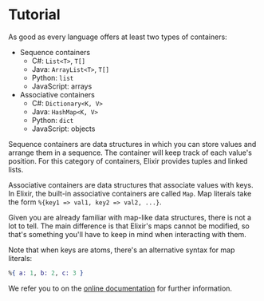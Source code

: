 # Tutorial

As good as every language offers at least two types of containers:

* Sequence containers
  * C#: `List<T>`, `T[]`
  * Java: `ArrayList<T>`, `T[]`
  * Python: `list`
  * JavaScript: arrays
* Associative containers
  * C#: `Dictionary<K, V>`
  * Java: `HashMap<K, V>`
  * Python: `dict`
  * JavaScript: objects

Sequence containers are data structures in which you can store values and
arrange them in a sequence. The container will keep track of each value's position.
For this category of containers, Elixir provides tuples and linked lists.

Associative containers are data structures that associate values with keys.
In Elixir, the built-in associative containers are called `Map`.
Map literals take the form `%{key1 => val1, key2 => val2, ...}`.

Given you are already familiar with map-like data structures,
there is not a lot to tell. The main difference is that Elixir's maps
cannot be modified, so that's something you'll have to keep in mind
when interacting with them.

Note that when keys are atoms, there's an alternative syntax for map literals:

```elixir
%{ a: 1, b: 2, c: 3 }
```

We refer you to on the [online documentation](https://hexdocs.pm/elixir/Map.html)
for further information.